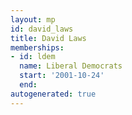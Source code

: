 ```yaml
---
layout: mp
id: david_laws
title: David Laws
memberships:
- id: ldem
  name: Liberal Democrats
  start: '2001-10-24'
  end: 
autogenerated: true
---
```

